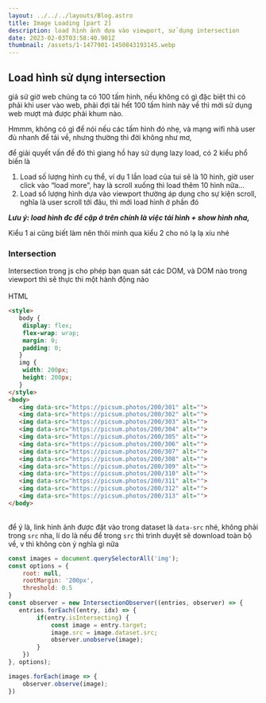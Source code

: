 ```yaml
---
layout: ../../../layouts/Blog.astro
title: Image Loading [part 2]
description: load hình ảnh dựa vào viewport, sử dụng intersection
date: 2023-02-03T03:58:40.901Z
thumbnail: /assets/1-1477901-1450843193145.webp
---
```

## **Load hình sử dụng intersection**

giả sử giờ web chúng ta có 100 tấm hình, nếu không có gì đặc biệt thì có phải khi user vào web, phải đợi tải hết 100 tấm hình này về thì mới sử dụng web mượt mà được phải khum nào.

Hmmm, không có gì để nói nếu các tấm hình đó nhẹ, và mạng wifi nhà user đủ nhanh để tải về, nhưng thường thì đời không như mơ, 

để giải quyết vấn đề đó thì giang hồ hay sử dụng lazy load, có 2 kiểu phổ biến là

1. Load số lượng hình cụ thể, ví dụ 1 lần load của tui sẽ là 10 hình, giờ user click vào “load more”, hay là scroll xuống thì load thêm 10 hình nữa…
2. Load số lượng hình dựa vào viewport thường áp dụng cho sự kiện scroll, nghĩa là user scroll tới đâu, thì mới load hình ở phần đó

***Lưu ý: load hình đc để cập ở trên chính là việc tải hình + show hình nha,*** 

Kiểu 1 ai cũng biết làm nên thôi mình qua kiểu 2 cho nó lạ lạ xíu nhé 

### Intersection

Intersection trong js cho phép bạn quan sát các DOM, và DOM nào trong viewport thì sẽ thực thi một hành động nào \
\
HTML

```html
<style>
   body {
    display: flex;
    flex-wrap: wrap;
    margin: 0;
    padding: 0;
   }
   img {
    width: 200px;
    height: 200px;
   }
</style>
<body>
   <img data-src="https://picsum.photos/200/301" alt="">
   <img data-src="https://picsum.photos/200/302" alt="">
   <img data-src="https://picsum.photos/200/303" alt="">
   <img data-src="https://picsum.photos/200/304" alt="">
   <img data-src="https://picsum.photos/200/305" alt="">
   <img data-src="https://picsum.photos/200/306" alt="">
   <img data-src="https://picsum.photos/200/307" alt="">
   <img data-src="https://picsum.photos/200/308" alt="">
   <img data-src="https://picsum.photos/200/309" alt="">
   <img data-src="https://picsum.photos/200/310" alt="">
   <img data-src="https://picsum.photos/200/311" alt="">
   <img data-src="https://picsum.photos/200/312" alt="">
   <img data-src="https://picsum.photos/200/313" alt="">
</body>
```

\
để ý là, link hình ảnh được đặt vào trong dataset là `data-src` nhé, không phải trong `src` nha, lí do là nếu để trong `src` thì trình duyệt sẽ download toàn bộ về, v thì không còn ý nghĩa gì nữa

```javascript
const images = document.querySelectorAll('img');
const options = {
    root: null,
    rootMargin: '200px',
    threshold: 0.5
}
const observer = new IntersectionObserver((entries, observer) => {
   entries.forEach((entry, idx) => {
        if(entry.isIntersecting) {
            const image = entry.target;
            image.src = image.dataset.src;
            observer.unobserve(image);
        }
    })
}, options);

images.forEach(image => {
    observer.observe(image);
})
```